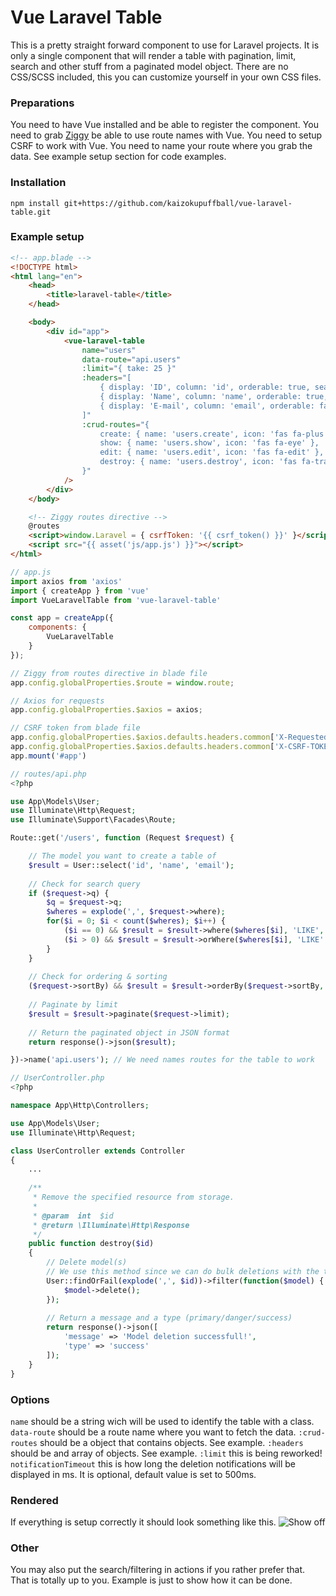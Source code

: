 # Vue Laravel Table
This is a pretty straight forward component to use for Laravel projects.
It is only a single component that will render a table with pagination, limit, search and other stuff from a paginated model object. 
There are no CSS/SCSS included, this you can customize yourself in your own CSS files.

### Preparations
You need to have Vue installed and be able to register the component.
You need to grab [Ziggy](https://github.com/tighten/ziggy) be able to use route names with Vue.
You need to setup CSRF to work with Vue.
You need to name your route where you grab the data.
See example setup section for code examples. 

### Installation
`npm install git+https://github.com/kaizokupuffball/vue-laravel-table.git`

### Example setup
```html
<!-- app.blade -->
<!DOCTYPE html>
<html lang="en">
    <head>
        <title>laravel-table</title>
    </head>

    <body>
        <div id="app">
            <vue-laravel-table 
                name="users"
                data-route="api.users"
                :limit="{ take: 25 }"
                :headers="[
                    { display: 'ID', column: 'id', orderable: true, searchable: false },
                    { display: 'Name', column: 'name', orderable: true, searchable: true },
                    { display: 'E-mail', column: 'email', orderable: false, searchable: true }
                ]"
                :crud-routes="{
                    create: { name: 'users.create', icon: 'fas fa-plus' },
                    show: { name: 'users.show', icon: 'fas fa-eye' },
                    edit: { name: 'users.edit', icon: 'fas fa-edit' },
                    destroy: { name: 'users.destroy', icon: 'fas fa-trash', bulk: true }, 
                }"
            />
        </div>
    </body>

    <!-- Ziggy routes directive -->
    @routes
    <script>window.Laravel = { csrfToken: '{{ csrf_token() }}' }</script>
    <script src="{{ asset('js/app.js') }}"></script>
</html>
```

```js
// app.js
import axios from 'axios'
import { createApp } from 'vue'
import VueLaravelTable from 'vue-laravel-table'

const app = createApp({
    components: {
        VueLaravelTable
    }
});

// Ziggy from routes directive in blade file
app.config.globalProperties.$route = window.route;

// Axios for requests
app.config.globalProperties.$axios = axios;

// CSRF token from blade file
app.config.globalProperties.$axios.defaults.headers.common['X-Requested-With'] = 'XMLHttpRequest';
app.config.globalProperties.$axios.defaults.headers.common['X-CSRF-TOKEN'] = window.Laravel.csrfToken;
app.mount('#app')
```

```php
// routes/api.php
<?php

use App\Models\User;
use Illuminate\Http\Request;
use Illuminate\Support\Facades\Route;

Route::get('/users', function (Request $request) {

    // The model you want to create a table of
    $result = User::select('id', 'name', 'email');
    
    // Check for search query
    if ($request->q) {
        $q = $request->q;
        $wheres = explode(',', $request->where);
        for($i = 0; $i < count($wheres); $i++) {
            ($i == 0) && $result = $result->where($wheres[$i], 'LIKE', '%'. $q .'%');
            ($i > 0) && $result = $result->orWhere($wheres[$i], 'LIKE', '%'. $q .'%');
        }
    }
    
    // Check for ordering & sorting
    ($request->sortBy) && $result = $result->orderBy($request->sortBy, $request->sortDirection);
    
    // Paginate by limit
    $result = $result->paginate($request->limit);
    
    // Return the paginated object in JSON format
    return response()->json($result);

})->name('api.users'); // We need names routes for the table to work
```

```php
// UserController.php
<?php

namespace App\Http\Controllers;

use App\Models\User;
use Illuminate\Http\Request;

class UserController extends Controller
{
    ...
    
    /**
     * Remove the specified resource from storage.
     *
     * @param  int  $id
     * @return \Illuminate\Http\Response
     */
    public function destroy($id)
    {
        // Delete model(s)
        // We use this method since we can do bulk deletions with the table generated
        User::findOrFail(explode(',', $id))->filter(function($model) {
            $model->delete();
        });
        
        // Return a message and a type (primary/danger/success)
        return response()->json([
            'message' => 'Model deletion successfull!',
            'type' => 'success'
        ]);
    }
}
```

### Options
`name` should be a string wich will be used to identify the table with a class.
`data-route` should be a route name where you want to fetch the data.
`:crud-routes` should be a object that contains objects. See example. 
`:headers` should be and array of objects. See example.
`:limit` this is being reworked!
`notificationTimeout` this is how long the deletion notifications will be displayed in ms. It is optional, default value is set to 500ms.

### Rendered
If everything is setup correctly it should look something like this.
![Show off](https://i.imgur.com/KQNyDAi.gif)

### Other
You may also put the search/filtering in actions if you rather prefer that. That is totally up to you. Example is just to show how it can be done.